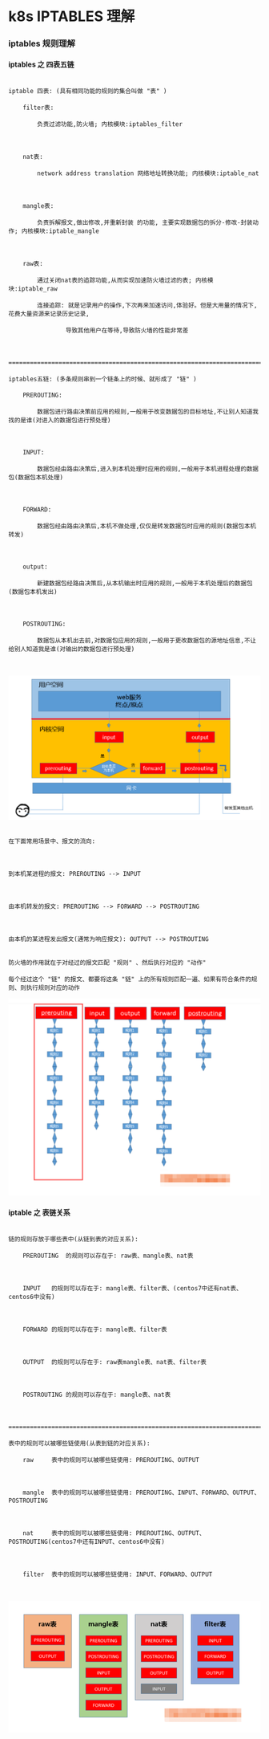 # k8s IPTABLES 理解







### iptables 规则理解







#### iptables 之 四表五链



```

iptable 四表:	(具有相同功能的规则的集合叫做 "表" )

	filter表: 

		负责过滤功能,防火墙; 内核模块:iptables_filter



	nat表: 

		network address translation 网络地址转换功能; 内核模块:iptable_nat



	mangle表: 

		负责拆解报文,做出修改,并重新封装 的功能, 主要实现数据包的拆分-修改-封装动作; 内核模块:iptable_mangle



	raw表: 

		通过关闭nat表的追踪功能,从而实现加速防火墙过滤的表; 内核模块:iptable_raw

		连接追踪: 就是记录用户的操作,下次再来加速访问,体验好。但是大用量的情况下,花费大量资源来记录历史记录,

		    	导致其他用户在等待,导致防火墙的性能非常差



========================================================================================================

iptables五链: (多条规则串到一个链条上的时候、就形成了 "链" )

	PREROUTING:

		数据包进行路由决策前应用的规则,一般用于改变数据包的目标地址,不让别人知道我找的是谁(对进入的数据包进行预处理)



	INPUT: 

		数据包经由路由决策后,进入到本机处理时应用的规则,一般用于本机进程处理的数据包(数据包本机处理)



	FORWARD:

		数据包经由路由决策后,本机不做处理,仅仅是转发数据包时应用的规则(数据包本机转发)



	output:

		新建数据包经路由决策后,从本机输出时应用的规则,一般用于本机处理后的数据包(数据包本机发出)



	POSTROUTING:

		数据包从本机出去前,对数据包应用的规则,一般用于更改数据包的源地址信息,不让给别人知道我是谁(对输出的数据包进行预处理)



```



![image-20210127105414436](https://github.com/ffzheng1222/k8sStudy/blob/master/png/image-20210127105414436.png)



```

在下面常用场景中、报文的流向: 



到本机某进程的报文: PREROUTING --> INPUT



由本机转发的报文: PREROUTING --> FORWARD --> POSTROUTING



由本机的某进程发出报文(通常为响应报文): OUTPUT --> POSTROUTING

```







```

防火墙的作用就在于对经过的报文匹配 "规则" 、然后执行对应的 "动作"

每个经过这个 "链" 的报文、都要将这条 "链" 上的所有规则匹配一遍、如果有符合条件的规则、则执行规则对应的动作

```



![image-20210127105806215](https://github.com/ffzheng1222/k8sStudy/blob/master/png/image-20210127105806215.png)







#### iptable 之 表链关系



```

链的规则存放于哪些表中(从链到表的对应关系):

	PREROUTING 	的规则可以存在于: raw表、mangle表、nat表



	INPUT 	的规则可以存在于: mangle表、filter表、(centos7中还有nat表、centos6中没有)



	FORWARD 的规则可以存在于: mangle表、filter表



	OUTPUT 	的规则可以存在于: raw表mangle表、nat表、filter表



	POSTROUTING 的规则可以存在于: mangle表、nat表



======================================================================================================

表中的规则可以被哪些链使用(从表到链的对应关系): 

	raw     表中的规则可以被哪些链使用: PREROUTING、OUTPUT



	mangle  表中的规则可以被哪些链使用: PREROUTING、INPUT、FORWARD、OUTPUT、POSTROUTING



	nat     表中的规则可以被哪些链使用: PREROUTING、OUTPUT、POSTROUTING(centos7中还有INPUT、centos6中没有)



	filter  表中的规则可以被哪些链使用: INPUT、FORWARD、OUTPUT

	

```



![image-20210127114517321](https://github.com/ffzheng1222/k8sStudy/blob/master/png/image-20210127114517321.png)




